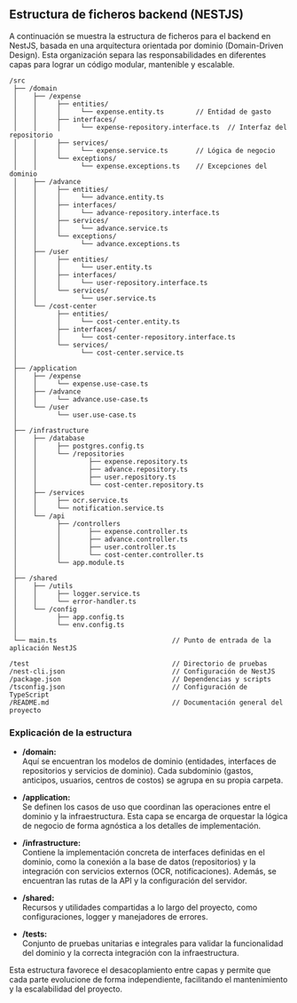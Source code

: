 ## Estructura de ficheros backend (NESTJS)

A continuación se muestra la estructura de ficheros para el backend en NestJS, basada en una arquitectura orientada por dominio (Domain-Driven Design). Esta organización separa las responsabilidades en diferentes capas para lograr un código modular, mantenible y escalable.

```
/src
 ├── /domain
 │    ├── /expense
 │    │     ├── entities/
 │    │     │     └── expense.entity.ts        // Entidad de gasto
 │    │     ├── interfaces/
 │    │     │     └── expense-repository.interface.ts  // Interfaz del repositorio
 │    │     ├── services/
 │    │     │     └── expense.service.ts       // Lógica de negocio
 │    │     └── exceptions/
 │    │           └── expense.exceptions.ts    // Excepciones del dominio
 │    ├── /advance
 │    │     ├── entities/
 │    │     │     └── advance.entity.ts
 │    │     ├── interfaces/
 │    │     │     └── advance-repository.interface.ts
 │    │     ├── services/
 │    │     │     └── advance.service.ts
 │    │     └── exceptions/
 │    │           └── advance.exceptions.ts
 │    ├── /user
 │    │     ├── entities/
 │    │     │     └── user.entity.ts
 │    │     ├── interfaces/
 │    │     │     └── user-repository.interface.ts
 │    │     └── services/
 │    │           └── user.service.ts
 │    └── /cost-center
 │          ├── entities/
 │          │     └── cost-center.entity.ts
 │          ├── interfaces/
 │          │     └── cost-center-repository.interface.ts
 │          └── services/
 │                └── cost-center.service.ts
 │
 ├── /application
 │    ├── /expense
 │    │     └── expense.use-case.ts
 │    ├── /advance
 │    │     └── advance.use-case.ts
 │    └── /user
 │          └── user.use-case.ts
 │
 ├── /infrastructure
 │    ├── /database
 │    │     ├── postgres.config.ts
 │    │     └── /repositories
 │    │             ├── expense.repository.ts
 │    │             ├── advance.repository.ts
 │    │             ├── user.repository.ts
 │    │             └── cost-center.repository.ts
 │    ├── /services
 │    │     ├── ocr.service.ts
 │    │     └── notification.service.ts
 │    └── /api
 │          ├── /controllers
 │          │       ├── expense.controller.ts
 │          │       ├── advance.controller.ts
 │          │       ├── user.controller.ts
 │          │       └── cost-center.controller.ts
 │          └── app.module.ts
 │
 ├── /shared
 │    ├── /utils
 │    │     ├── logger.service.ts
 │    │     └── error-handler.ts
 │    └── /config
 │          ├── app.config.ts
 │          └── env.config.ts
 │
 └── main.ts                             // Punto de entrada de la aplicación NestJS
 
/test                                    // Directorio de pruebas
/nest-cli.json                           // Configuración de NestJS
/package.json                            // Dependencias y scripts
/tsconfig.json                           // Configuración de TypeScript
/README.md                               // Documentación general del proyecto
```

### Explicación de la estructura

- **/domain:**  
  Aquí se encuentran los modelos de dominio (entidades, interfaces de repositorios y servicios de dominio). Cada subdominio (gastos, anticipos, usuarios, centros de costos) se agrupa en su propia carpeta.

- **/application:**  
  Se definen los casos de uso que coordinan las operaciones entre el dominio y la infraestructura. Esta capa se encarga de orquestar la lógica de negocio de forma agnóstica a los detalles de implementación.

- **/infrastructure:**  
  Contiene la implementación concreta de interfaces definidas en el dominio, como la conexión a la base de datos (repositorios) y la integración con servicios externos (OCR, notificaciones). Además, se encuentran las rutas de la API y la configuración del servidor.

- **/shared:**  
  Recursos y utilidades compartidas a lo largo del proyecto, como configuraciones, logger y manejadores de errores.

- **/tests:**  
  Conjunto de pruebas unitarias e integrales para validar la funcionalidad del dominio y la correcta integración con la infraestructura.

Esta estructura favorece el desacoplamiento entre capas y permite que cada parte evolucione de forma independiente, facilitando el mantenimiento y la escalabilidad del proyecto.